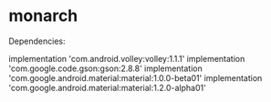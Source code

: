 # monarch

Dependencies:

implementation 'com.android.volley:volley:1.1.1'
    implementation 'com.google.code.gson:gson:2.8.8'
    implementation 'com.google.android.material:material:1.0.0-beta01'
    implementation 'com.google.android.material:material:1.2.0-alpha01'
